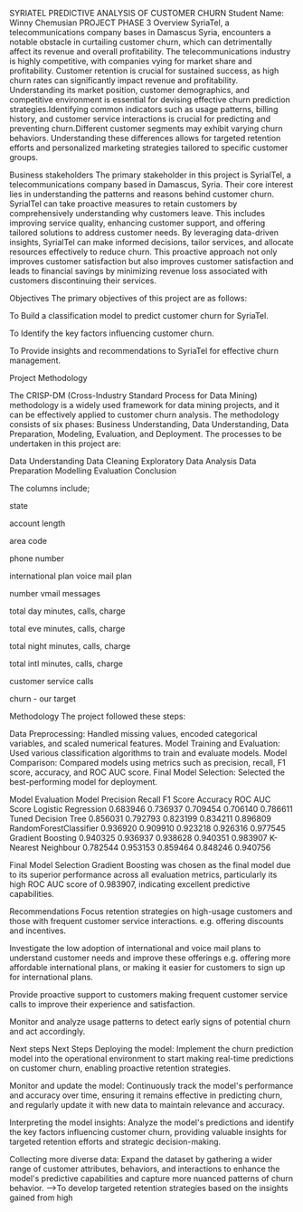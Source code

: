 SYRIATEL PREDICTIVE ANALYSIS OF CUSTOMER CHURN
Student Name: Winny Chemusian
PROJECT PHASE 3
Overview
SyriaTel, a telecommunications company bases in Damascus Syria, encounters a notable obstacle in curtailing customer churn, which can detrimentally affect its revenue and overall profitability. The telecommunications industry is highly competitive, with companies vying for market share and profitability. Customer retention is crucial for sustained success, as high churn rates can significantly impact revenue and profitability. Understanding its market position, customer demographics, and competitive environment is essential for devising effective churn prediction strategies.Identifying common indicators such as usage patterns, billing history, and customer service interactions is crucial for predicting and preventing churn.Different customer segments may exhibit varying churn behaviors. Understanding these differences allows for targeted retention efforts and personalized marketing strategies tailored to specific customer groups.

Business stakeholders
The primary stakeholder in this project is SyrialTel, a telecommunications company based in Damascus, Syria. Their core interest lies in understanding the patterns and reasons behind customer churn. SyrialTel can take proactive measures to retain customers by comprehensively understanding why customers leave. This includes improving service quality, enhancing customer support, and offering tailored solutions to address customer needs. By leveraging data-driven insights, SyrialTel can make informed decisions, tailor services, and allocate resources effectively to reduce churn. This proactive approach not only improves customer satisfaction but also improves customer satisfaction and leads to financial savings by minimizing revenue loss associated with customers discontinuing their services.

Objectives
The primary objectives of this project are as follows:

To Build a classification model to predict customer churn for SyriaTel.

To Identify the key factors influencing customer churn.

To Provide insights and recommendations to SyriaTel for effective churn management.

Project Methodology

The CRISP-DM (Cross-Industry Standard Process for Data Mining) methodology is a widely used framework for data mining projects, and it can be effectively applied to customer churn analysis. The methodology consists of six phases: Business Understanding, Data Understanding, Data Preparation, Modeling, Evaluation, and Deployment.
The processes to be undertaken in this project are:

Data Understanding
Data Cleaning
Exploratory Data Analysis
Data Preparation
Modelling
Evaluation
Conclusion

The columns include;

state 

account length

area code

phone number 

international plan voice mail plan 

number vmail messages 

total day minutes, calls, charge 

total eve minutes, calls, charge

total night minutes, calls, charge

total intl minutes, calls, charge

customer service calls 

churn - our target

Methodology
The project followed these steps:

Data Preprocessing: Handled missing values, encoded categorical variables, and scaled numerical features.
Model Training and Evaluation: Used various classification algorithms to train and evaluate models.
Model Comparison: Compared models using metrics such as precision, recall, F1 score, accuracy, and ROC AUC score.
Final Model Selection: Selected the best-performing model for deployment.

Model Evaluation
Model	Precision	Recall	F1 Score	Accuracy	ROC AUC Score
Logistic Regression	0.683946	0.736937	0.709454	0.706140	0.786611
Tuned Decision Tree	0.856031	0.792793	0.823199	0.834211	0.896809
RandomForestClassifier	0.936920	0.909910	0.923218	0.926316	0.977545
Gradient Boosting	0.940325	0.936937	0.938628	0.940351	0.983907
K-Nearest Neighbour	0.782544	0.953153	0.859464	0.848246	0.940756

Final Model Selection
Gradient Boosting was chosen as the final model due to its superior performance across all evaluation metrics, particularly its high ROC AUC score of 0.983907, indicating excellent predictive capabilities.

Recommendations
Focus retention strategies on high-usage customers and those with frequent customer service interactions. e.g. offering discounts and incentives.

Investigate the low adoption of international and voice mail plans to understand customer needs and improve these offerings e.g. offering more affordable international plans, or making it easier for customers to sign up for international plans.

Provide proactive support to customers making frequent customer service calls to improve their experience and satisfaction.

Monitor and analyze usage patterns to detect early signs of potential churn and act accordingly.

Next steps
Next Steps
Deploying the model: Implement the churn prediction model into the operational environment to start making real-time predictions on customer churn, enabling proactive retention strategies.

Monitor and update the model: Continuously track the model's performance and accuracy over time, ensuring it remains effective in predicting churn, and regularly update it with new data to maintain relevance and accuracy.

Interpreting the model insights: Analyze the model's predictions and identify the key factors influencing customer churn, providing valuable insights for targeted retention efforts and strategic decision-making.

Collecting more diverse data: Expand the dataset by gathering a wider range of customer attributes, behaviors, and interactions to enhance the model's predictive capabilities and capture more nuanced patterns of churn behavior.
-->To develop targeted retention strategies based on the insights gained from high
